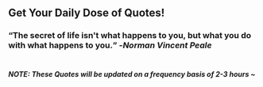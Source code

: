 ## Get Your Daily Dose of Quotes!
### <q>The secret of life isn't what happens to you, but what you do with what happens to you.</q> -<em>Norman Vincent Peale</em> <br><br>
##### NOTE: These Quotes will be updated on a frequency basis of 2-3 hours ~
